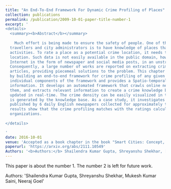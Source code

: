 ```yaml
---
title: "An End-To-End Framework For Dynamic Crime Profiling of Places"
collection: publications
permalink: /publication/2009-10-01-paper-title-number-1
excerpt: ' 
<details> 
  <summary><b>Abstract</b></summary>
  
    Much effort is being made to ensure the safety of people. One of the main requirements of
  travellers and city administrators is to have knowledge of places that are more prone to criminal
  activities. To rate a place as a potential crime location, it needs the past crime history at that
  location. Such data is not easily available in the public domain, however, it floats around on the
  Internet in the form of newspaper and social media posts, in an unstructured manner though.
  Consequently, a large number of works are reported on extracting crime information from news
  articles, providing piecemeal solutions to the problem. This chapter complements these works
  by building an end-to-end framework for crime profiling of any given location/area. It customizes
  individual components of the framework and provides a Spatio-temporal integration of crime
  information. It develops an automated framework that crawls online news articles, analyzes
  them, and extracts relevant information to create a crime knowledge base that gets dynamically
  updated in real-time. The crime density can be easily visualized in the form of a heat map which
  is generated by the knowledge base. As a case study, it investigates 345448 news articles
  published by 6 daily English newspapers collected for approximately two years. Experimental
  results show that the crime profiling matches with the ratings calculated manually by various
  organizations.
  
</details>

'
date: 2016-10-01
venue: 'Accepted as a book chapter in the book "Smart Cities: Concept, Practices, and Applications" at CRC Taylor and Francis, Publication <br> [<a href="https://github.com/shreyanshu007/Crime-Analysis-BTP">Code</a>]'
paperurl: 'https://arxiv.org/abs/2111.10549'
Authors: '<b>Authors:</b> Shailendra Kumar Gupta, Shreyanshu Shekhar, [Mukesh Kumar Saini](https://cse.iitrpr.ac.in/mukesh/), [Neeraj Goel](https://sites.google.com/view/neerajgoel)'
---
```

This paper is about the number 1. The number 2 is left for future work.

Authors: 'Shailendra Kumar Gupta, Shreyanshu Shekhar, Mukesh Kumar Saini, Neeraj Goel'
